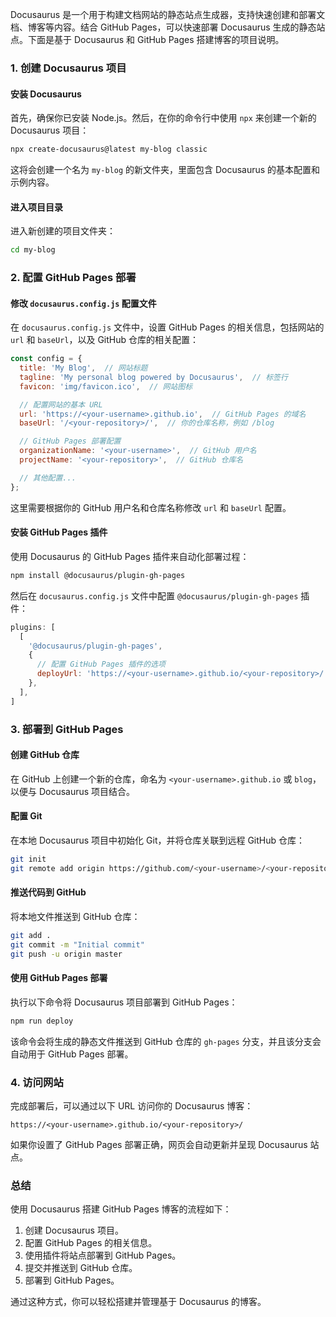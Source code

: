 Docusaurus 是一个用于构建文档网站的静态站点生成器，支持快速创建和部署文档、博客等内容。结合 GitHub Pages，可以快速部署 Docusaurus 生成的静态站点。下面是基于 Docusaurus 和 GitHub Pages 搭建博客的项目说明。

### 1. 创建 Docusaurus 项目

#### 安装 Docusaurus
首先，确保你已安装 Node.js。然后，在你的命令行中使用 `npx` 来创建一个新的 Docusaurus 项目：

```bash
npx create-docusaurus@latest my-blog classic
```

这将会创建一个名为 `my-blog` 的新文件夹，里面包含 Docusaurus 的基本配置和示例内容。

#### 进入项目目录
进入新创建的项目文件夹：

```bash
cd my-blog
```

### 2. 配置 GitHub Pages 部署

#### 修改 `docusaurus.config.js` 配置文件

在 `docusaurus.config.js` 文件中，设置 GitHub Pages 的相关信息，包括网站的 `url` 和 `baseUrl`，以及 GitHub 仓库的相关配置：

```js
const config = {
  title: 'My Blog',  // 网站标题
  tagline: 'My personal blog powered by Docusaurus',  // 标签行
  favicon: 'img/favicon.ico',  // 网站图标

  // 配置网站的基本 URL
  url: 'https://<your-username>.github.io',  // GitHub Pages 的域名
  baseUrl: '/<your-repository>/',  // 你的仓库名称，例如 /blog

  // GitHub Pages 部署配置
  organizationName: '<your-username>',  // GitHub 用户名
  projectName: '<your-repository>',  // GitHub 仓库名

  // 其他配置...
};
```

这里需要根据你的 GitHub 用户名和仓库名称修改 `url` 和 `baseUrl` 配置。

#### 安装 GitHub Pages 插件

使用 Docusaurus 的 GitHub Pages 插件来自动化部署过程：

```bash
npm install @docusaurus/plugin-gh-pages
```

然后在 `docusaurus.config.js` 文件中配置 `@docusaurus/plugin-gh-pages` 插件：

```js
plugins: [
  [
    '@docusaurus/plugin-gh-pages',
    {
      // 配置 GitHub Pages 插件的选项
      deployUrl: 'https://<your-username>.github.io/<your-repository>/',  // 替换为你的 GitHub Pages 部署 URL
    },
  ],
]
```

### 3. 部署到 GitHub Pages

#### 创建 GitHub 仓库

在 GitHub 上创建一个新的仓库，命名为 `<your-username>.github.io` 或 `blog`，以便与 Docusaurus 项目结合。

#### 配置 Git

在本地 Docusaurus 项目中初始化 Git，并将仓库关联到远程 GitHub 仓库：

```bash
git init
git remote add origin https://github.com/<your-username>/<your-repository>.git
```

#### 推送代码到 GitHub

将本地文件推送到 GitHub 仓库：

```bash
git add .
git commit -m "Initial commit"
git push -u origin master
```

#### 使用 GitHub Pages 部署

执行以下命令将 Docusaurus 项目部署到 GitHub Pages：

```bash
npm run deploy
```

该命令会将生成的静态文件推送到 GitHub 仓库的 `gh-pages` 分支，并且该分支会自动用于 GitHub Pages 部署。

### 4. 访问网站

完成部署后，可以通过以下 URL 访问你的 Docusaurus 博客：

```
https://<your-username>.github.io/<your-repository>/
```

如果你设置了 GitHub Pages 部署正确，网页会自动更新并呈现 Docusaurus 站点。

### 总结

使用 Docusaurus 搭建 GitHub Pages 博客的流程如下：
1. 创建 Docusaurus 项目。
2. 配置 GitHub Pages 的相关信息。
3. 使用插件将站点部署到 GitHub Pages。
4. 提交并推送到 GitHub 仓库。
5. 部署到 GitHub Pages。

通过这种方式，你可以轻松搭建并管理基于 Docusaurus 的博客。
